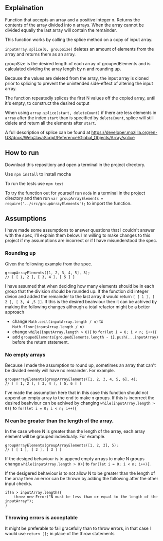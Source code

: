 ## Explaination
Function that accepts an array and a positive integer n. Returns the contents of the array divided into n arrays. When the array cannot be divided equally the last array will contain the remainder.

This function works by calling the splice method on a copy of input array.

`inputArray.splice(0, groupSize)` deletes an amount of elements from the array and returns them as an array.

groupSize is the desired length of each array of groupedElements and is calculated dividing the array length by n and rounding up.

Because the values are deleted from the array, the input array is cloned prior to splicing to prevent the unintended side-effect of altering the input array.

The function repeatedly splices the first N values off the copied array, until it's empty, to construct the desired output

When using `array.splice(start, deleteCount)` if there are less elements in `array` after the index `start` than is specified by `deleteCount`, splice will still delete and return all the elements after `start`.

A full description of splice can be found at https://developer.mozilla.org/en-US/docs/Web/JavaScript/Reference/Global_Objects/Array/splice

## How to run

Download this repositiory and open a terminal in the project directory.

Use `npm install` to install mocha

To run the tests use `npm test`

To try the function out for yourself run `node` in a terminal in the project directory and then run `var groupArrayElements = require('../src/groupArrayElements');` to import the function.

## Assumptions
I have made some assumptions to answer questions that I couldn't answer with the spec, I'll explain them below. I'm willing to make changes to this project if my assumptions are incorrect or if I have misunderstood the spec.

### Rounding up

Given the following example from the spec.

```
groupArrayElements([1, 2, 3, 4, 5], 3);
// [ [ 1, 2 ], [ 3, 4 ], [ 5 ] ]
```

I have assumed that when deciding how many elements should be in each group that the division should be rounded up. If the function did integer divion and added the remainder to the last array it would return `[ [ 1 ], [ 2 ], [ 3, 4 ,5 ]]`. If this is the desired beahviour then it can be achived by making the following changes although a total refactor might be a better approach

+ change `Math.ceil(inputArray.length / n)` to `Math.floor(inputArray.length / n)`
+ change `while(inputArray.length > 0){` to `for(let i = 0; i < n; i++){` 
+ add `groupedElements[groupedElements.length - 1].push(...inputArray)` before the return statement.

### No empty arrays
Because I made the assumption to round up, sometimes an array that can't be divided evenly will have no remainder. For example.

```
groupArrayElements(groupArrayElements([1, 2, 3, 4, 5, 6], 4);
// [ [ 1, 2 ], [ 3, 4 ], [ 5, 6 ] ]
```

I've made the assumption here that in this case this function should not append an empty array to the end to make n groups. If this is incorrect the desired beahviour can be achived by changing `while(inputArray.length > 0){` to `for(let i = 0; i < n; i++){`

### N can be greater than the length of the array.

In the case where N is greater than the length of the array, each array element will be grouped individually. For example.

```
groupArrayElements(groupArrayElements([1, 2, 3], 5);
// [ [ 1 ], [ 2 ], [ 3 ] ]
```

If the desiged behaviour is to append empty arrays to make N groups change `while(inputArray.length > 0){` to `for(let i = 0; i < n; i++){`.

If the desigered behaviour is to not allow N to be greater than the length of the array then an error can be thrown by adding the following after the other input checks.

```
if(n > inputArray.length){
	throw new Error("N must be less than or equal to the length of the inputArray");
}
```

### Throwing errors is acceptable

It might be preferable to fail gracefully than to throw errors, in that case I would use `return [];` in place of the throw statements
